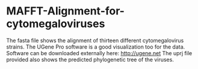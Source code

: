 # MAFFT-Alignment-for-cytomegaloviruses
The fasta file shows the alignment of thirteen different cytomegalovirus strains. The UGene Pro software is a good visualization too for the data. Software can be downloaded externally here: http://ugene.net
The uprj file provided also shows the predicted phylogenetic tree of the viruses. 
